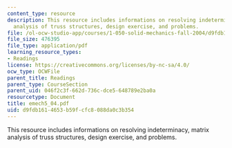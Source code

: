 ```yaml
---
content_type: resource
description: This resource includes informations on resolving indeterminacy, matrix
  analysis of truss structures, design exercise, and problems.
file: /ol-ocw-studio-app/courses/1-050-solid-mechanics-fall-2004/d9fdb1614653b59fcfc8088da0c3b354_emech5_04.pdf
file_size: 476395
file_type: application/pdf
learning_resource_types:
- Readings
license: https://creativecommons.org/licenses/by-nc-sa/4.0/
ocw_type: OCWFile
parent_title: Readings
parent_type: CourseSection
parent_uid: 046f2c3f-662d-736c-dce5-648789e2ba0a
resourcetype: Document
title: emech5_04.pdf
uid: d9fdb161-4653-b59f-cfc8-088da0c3b354
---
```

This resource includes informations on resolving indeterminacy, matrix analysis of truss structures, design exercise, and problems.